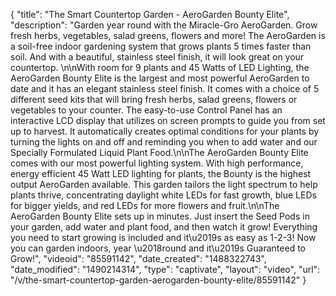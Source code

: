 {
    "title": "The Smart Countertop Garden - AeroGarden Bounty Elite",
    "description": "Garden year round with the Miracle-Gro AeroGarden.  Grow fresh herbs, vegetables, salad greens, flowers and more!  The AeroGarden is a soil-free indoor gardening system that grows plants 5 times faster than soil.  And with a beautiful, stainless steel finish, it will look great on your countertop. \n\nWith room for 9 plants and 45 Watts of LED Lighting, the AeroGarden Bounty Elite is the largest and most powerful AeroGarden to date and it has an elegant stainless steel finish. It comes with a choice of 5 different seed kits that will bring fresh herbs, salad greens, flowers or vegetables to your counter. The easy-to-use Control Panel has an interactive LCD display that utilizes on screen prompts to guide you from set up to harvest.  It automatically creates optimal conditions for your plants by turning the lights on and off and reminding you when to add water and our Specially Formulated Liquid Plant Food.\n\nThe AeroGarden Bounty Elite comes with our most powerful lighting system.  With high performance, energy efficient 45 Watt LED lighting for plants, the Bounty is the highest output AeroGarden available. This garden tailors the light spectrum to help plants thrive, concentrating daylight white LEDs for fast growth, blue LEDs for bigger yields, and red LEDs for more flowers and fruit.\n\nThe AeroGarden Bounty Elite sets up in minutes. Just insert the Seed Pods in your garden, add water and plant food, and then watch it grow!  Everything you need to start growing is included and it\u2019s as easy as 1-2-3! Now you can garden indoors, year \u2018round and it\u2019s Guaranteed to Grow!",
    "videoid": "85591142",
    "date_created": "1488322743",
    "date_modified": "1490214314",
    "type": "captivate",
    "layout": "video",
    "url": "\/v\/the-smart-countertop-garden-aerogarden-bounty-elite\/85591142"
}
